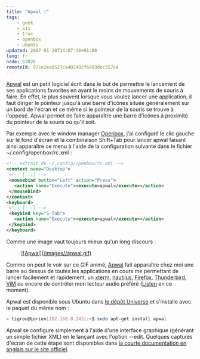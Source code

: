 ```yaml
---
title: "Apwal !"
tags:
    - geek
    - x11
    - truc
    - openbox
    - ubuntu
updated: 2007-01-30T14:07:48+01:00
lang: fr
node: 63826
remoteId: 97ce2ea8527ca402492f6693dec557c4
---
```

 
[Apwal](http://apwal.free.fr/) est un petit logiciel écrit dans le but de permettre le lancement de ses applications favorites en ayant le moins de mouvements de souris à faire. En effet, le plus souvent lorsque vous voulez lancer une application, il faut diriger le pointeur jusqu'à une barre d'icônes située généralement sur un bord de l'écran et ce même si le pointeur de la souris se trouve à l'opposé. Apwal permet de faire apparaître une barre d'icônes à proximité du pointeur de la souris où qu'il soit.

 
Par exemple avec le window manager [Openbox](http://pwet.fr/man/linux/commandes/openbox), j'ai configuré le clic gauche sur le fond d'écran et la combinaison Shift+Tab pour lancer apwal faisant ainsi apparaître ce menu à l'aide de la configuration suivante dans le fichier ~/.config/openbox/rc.xml :

 ``` xml
<!-- extrait de ~/.config/openbox/rc.xml -->
<context name="Desktop">
  <!-- [...] -->
  <mousebind button="Left" action="Press">
    <action name="Execute"><execute>apwal</execute></action>
  </mousebind>
</context>
<keyboard>
  <!-- [...] -->
  <keybind key="S-Tab">
    <action name="Execute"><execute>apwal</execute></action>
  </keybind>
</keyboard>
```

 
Comme une image vaut toujours mieux qu'un long discours :

 


<figure class="object-center"><a href="/images/apwal.gif">![Apwal](/images//apwal.gif)
</a></figure>




 
Comme on peut le voir sur ce GIF animé, [Apwal](http://pwet.fr/man/linux/commandes/apwal) fait apparaître chez moi une barre au dessus de toutes les applications en cours me permettant de lancer facilement et rapidement, un [xterm](http://pwet.fr/man/linux/commandes/xterm), [nautilus](http://pwet.fr/man/linux/commandes/nautilus), [Firefox](http://pwet.fr/man/linux/commandes/firefox), [Thunderbird](http://pwet.fr/man/linux/commandes/mozilla_thunderbird), [ViM](http://pwet.fr/man/linux/commandes/vim) ou encore de contrôler mon lecteur audio préféré ([Listen](http://listengnome.free.fr/) en ce moment).

 
Apwal est disponible sous Ubuntu dans [le dépôt Universe](http://doc.ubuntu-fr.org/doc/faqubuntu#comment_ajouter_universe_et_multiverse) et s'installe avec le paquet du même nom :

 ``` bash
> tigrou@Lorien[192.168.0.243]:~$ sudo apt-get install apwal
```

 
Apwal se configure simplement à l'aide d'une interface graphique (générant un simple fichier XML) en le lançant avec l'option --edit. Quelques captures d'écran de cette étape sont disponibles dans [la courte documentation en anglais sur le site officiel](http://apwal.free.fr/documentation.html).

